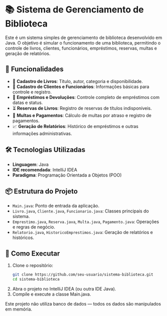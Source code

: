 # 📚 Sistema de Gerenciamento de Biblioteca

Este é um sistema simples de gerenciamento de biblioteca desenvolvido em Java. O objetivo é simular o funcionamento de uma biblioteca, permitindo o controle de livros, clientes, funcionários, empréstimos, reservas, multas e geração de relatórios.

## 🚀 Funcionalidades

- 📘 **Cadastro de Livros**: Título, autor, categoria e disponibilidade.
- 👤 **Cadastro de Clientes e Funcionários**: Informações básicas para controle e registro.
- 🔄 **Empréstimos e Devoluções**: Controle completo de empréstimos com datas e status.
- ⏳ **Reservas de Livros**: Registro de reservas de títulos indisponíveis.
- 💸 **Multas e Pagamentos**: Cálculo de multas por atraso e registro de pagamentos.
- 📈 **Geração de Relatórios**: Histórico de empréstimos e outras informações administrativas.

## 🛠️ Tecnologias Utilizadas

- **Linguagem**: Java
- **IDE recomendada**: IntelliJ IDEA
- **Paradigma**: Programação Orientada a Objetos (POO)

## 📦 Estrutura do Projeto

- `Main.java`: Ponto de entrada da aplicação.
- `Livro.java`, `Cliente.java`, `Funcionario.java`: Classes principais do sistema.
- `Emprestimo.java`, `Reserva.java`, `Multa.java`, `Pagamento.java`: Operações e regras de negócio.
- `Relatorio.java`, `HistoricoEmprestimos.java`: Geração de relatórios e históricos.

## 🧪 Como Executar

1. Clone o repositório:
   ```bash
   git clone https://github.com/seu-usuario/sistema-biblioteca.git
   cd sistema-biblioteca
2. Abra o projeto no IntelliJ IDEA (ou outra IDE Java).
3. Compile e execute a classe Main.java.

Este projeto não utiliza banco de dados — todos os dados são manipulados em memória.
